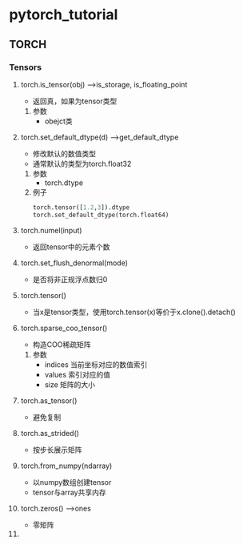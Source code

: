 # pytorch_tutorial
## TORCH
### Tensors
1. torch.is_tensor(obj) -->is_storage, is_floating_point
    - 返回真，如果为tensor类型
    1. 参数
        - obejct类
        
2. torch.set_default_dtype(d) -->get_default_dtype
    - 修改默认的数值类型
    - 通常默认的类型为torch.float32
    1. 参数
        - torch.dtype
    2. 例子
        ```python
        torch.tensor([1.2,3]).dtype
        torch.set_default_dtype(torch.float64)
        ```
        
3. torch.numel(input)
    - 返回tensor中的元素个数
    
4. torch.set_flush_denormal(mode)
    - 是否将非正规浮点数归0
    
5. torch.tensor()
    - 当x是tensor类型，使用torch.tensor(x)等价于x.clone().detach()
    
6. torch.sparse_coo_tensor()
    - 构造COO稀疏矩阵
    1. 参数
        - indices 当前坐标对应的数值索引
        - values 索引对应的值
        - size 矩阵的大小
        
7. torch.as_tensor()
    - 避免复制
    
8. torch.as_strided()
    - 按步长展示矩阵
    
9. torch.from_numpy(ndarray)
    - 以numpy数组创建tensor
    - tensor与array共享内存
    
10. torch.zeros() -->ones
    - 零矩阵
    
11. 
